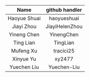 | Name  | github handler | 
|:---:|:---:|
| Haoyue Shuai | haoyueshuai |
| Jiayi Zhou | JiayiHelenZhou |
| Yineng Chen | YinengChen |
| Ting Lian | TingLian |
| Mufeng Xu | tracici25 |
| Xinyue Yu | xy2477 |
| Yuechen Liu | Yuechen-Liu |

